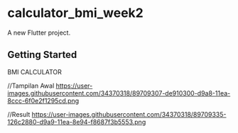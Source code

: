 # calculator_bmi_week2

A new Flutter project.

## Getting Started

BMI CALCULATOR

//Tampilan Awal
https://user-images.githubusercontent.com/34370318/89709307-de910300-d9a8-11ea-8ccc-6f0e2f1295cd.png

//Result
https://user-images.githubusercontent.com/34370318/89709335-126c2880-d9a9-11ea-8e94-f8687f3b5553.png
